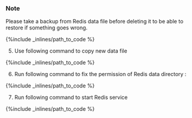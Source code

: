 ### Note

Please take a backup from Redis data file before deleting it to be able to restore if something goes wrong.






{%include _inlines/path_to_code %}



5. Use following command to copy new data file 



{%include _inlines/path_to_code %}



6. Run following command to fix the permission of Redis data directory :



{%include _inlines/path_to_code %}



7. Run following command to start Redis service



{%include _inlines/path_to_code %}



